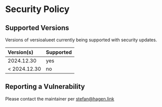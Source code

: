 # Security Policy

## Supported Versions

Versions of versioalueet currently being supported with security updates.

| Version(s)   | Supported |
|:-------------|:----------|
| 2024.12.30   | yes       |
| < 2024.12.30 | no        |

## Reporting a Vulnerability

Please contact the maintainer per stefan@hagen.link
